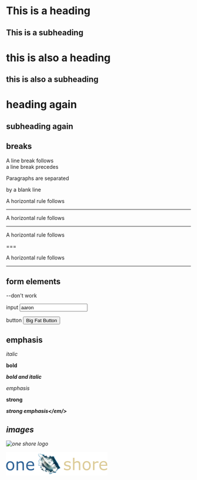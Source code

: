 <h1> This is a heading </h1>
<h2> This is a subheading </h2>

this is also a heading
======================

this is also a subheading
-------------------------

# heading again
## subheading again

breaks
------

A line break follows<br/>a line break precedes


Paragraphs are separated
<p/>
by a blank line


A horizontal rule follows
<hr/>

A horizontal rule follows

---

A horizontal rule follows

===

A horizontal rule follows
***

form elements
-------------
--don't work

input
<input name="username" value="aaron"/>

button
<button class="button-save large">Big Fat Button</button>


emphasis
--------
*italic*

**bold**

***bold and italic***

<em>emphasis</em>

<strong>strong</strong>

<strong><em>strong emphasis</em/></strong>


images
------

![one shore logo](https://www.one-shore.com/images/one-shore-logo.png)

![relative path](../images/one-shore-logo.png)


